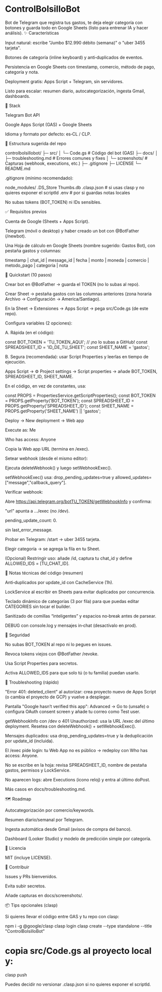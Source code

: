 # ControlBolsilloBot
Bot de Telegram que registra tus gastos, te deja elegir categoría con botones y guarda todo en Google Sheets (listo para entrenar IA y hacer análisis).
✨ Características

Input natural: escribe "Jumbo $12.990 débito (semana)" o "uber 3455 tarjeta".

Botones de categoría (inline keyboard) y anti‑duplicados de eventos.

Persistencia en Google Sheets con timestamp, comercio, método de pago, categoría y nota.

Deployment gratis: Apps Script + Telegram, sin servidores.

Listo para escalar: resumen diario, autocategorización, ingesta Gmail, dashboards.

🧱 Stack

Telegram Bot API

Google Apps Script (GAS) + Google Sheets

Idioma y formato por defecto: es‑CL / CLP.

📁 Estructura sugerida del repo

controlbolsillobot/
├─ src/
│  └─ Code.gs                # Código del bot (GAS)
├─ docs/
│  ├─ troubleshooting.md     # Errores comunes y fixes
│  └─ screenshots/           # Capturas (webhook, executions, etc.)
├─ .gitignore
├─ LICENSE
└─ README.md

.gitignore (mínimo recomendado):

node_modules/
.DS_Store
Thumbs.db
.clasp.json        # si usas clasp y no quieres exponer el scriptId
.env               # por si guardas notas locales

No subas tokens (BOT_TOKEN) ni IDs sensibles.

✅ Requisitos previos

Cuenta de Google (Sheets + Apps Script).

Telegram (móvil o desktop) y haber creado un bot con @BotFather (/newbot).

Una Hoja de cálculo en Google Sheets (nombre sugerido: Gastos Bot), con pestaña gastos y columnas:

timestamp | chat_id | message_id | fecha | monto | moneda | comercio | metodo_pago | categoria | nota

🚀 Quickstart (10 pasos)

Crear bot en @BotFather → guarda el TOKEN (no lo subas al repo).

Crear Sheet → pestaña gastos con las columnas anteriores (zona horaria Archivo → Configuración → America/Santiago).

En la Sheet → Extensiones → Apps Script → pega src/Code.gs (de este repo).

Configura variables (2 opciones):

A. Rápida (en el código):

const BOT_TOKEN = 'TU_TOKEN_AQUI';              // ¡no lo subas a GitHub!
const SPREADSHEET_ID = 'ID_DE_TU_SHEET';
const SHEET_NAME = 'gastos';

B. Segura (recomendada): usar Script Properties y leerlas en tiempo de ejecución.

Apps Script → ⚙️ Project settings → Script properties → añade BOT_TOKEN, SPREADSHEET_ID, SHEET_NAME.

En el código, en vez de constantes, usa:

const PROPS = PropertiesService.getScriptProperties();
const BOT_TOKEN = PROPS.getProperty('BOT_TOKEN');
const SPREADSHEET_ID = PROPS.getProperty('SPREADSHEET_ID');
const SHEET_NAME = PROPS.getProperty('SHEET_NAME') || 'gastos';

Deploy → New deployment → Web app

Execute as: Me

Who has access: Anyone

Copia la Web app URL (termina en /exec).

Setear webhook (desde el mismo editor):

Ejecuta deleteWebhook() y luego setWebhookExec().

setWebhookExec() usa: drop_pending_updates=true y allowed_updates=["message","callback_query"].

Verificar webhook:

Abre https://api.telegram.org/botTU_TOKEN/getWebhookInfo y confirma:

"url" apunta a .../exec (no /dev).

pending_update_count: 0.

sin last_error_message.

Probar en Telegram: /start → uber 3455 tarjeta.

Elegir categoría → se agrega la fila en tu Sheet.

(Opcional) Restringir uso: añade /id, captura tu chat_id y define ALLOWED_IDS = [TU_CHAT_ID].

🧩 Notas técnicas del código (resumen)

Anti‑duplicados por update_id con CacheService (1h).

LockService al escribir en Sheets para evitar duplicados por concurrencia.

Teclado dinámico de categorías (3 por fila) para que puedas editar CATEGORIES sin tocar el builder.

Sanitizado de comillas “inteligentes” y espacios no‑break antes de parsear.

DEBUG con console.log y mensajes in‑chat (desactívalo en prod).

🔐 Seguridad

No subas BOT_TOKEN al repo ni lo pegues en issues.

Revoca tokens viejos con @BotFather /revoke.

Usa Script Properties para secretos.

Activa ALLOWED_IDS para que solo tú (o tu familia) puedan usarlo.

🧰 Troubleshooting (rápido)

"Error 401: deleted_client" al autorizar: crea proyecto nuevo de Apps Script (o cambia el proyecto de GCP) y vuelve a desplegar.

Pantalla "Google hasn’t verified this app": Advanced → Go to <app> (unsafe) o configura OAuth consent screen y añade tu correo como Test user.

getWebhookInfo con /dev o 401 Unauthorized: usa la URL /exec del último deployment. Resetea con deleteWebhook() + setWebhookExec().

Mensajes duplicados: usa drop_pending_updates=true y la deduplicación por update_id (incluida).

El /exec pide login: tu Web App no es público → redeploy con Who has access: Anyone.

No se escribe en la hoja: revisa SPREADSHEET_ID, nombre de pestaña gastos, permisos y LockService.

No aparecen logs: abre Executions (icono reloj) y entra al último doPost.

Más casos en docs/troubleshooting.md.

🗺️ Roadmap

Autocategorización por comercio/keywords.

Resumen diario/semanal por Telegram.

Ingesta automática desde Gmail (avisos de compra del banco).

Dashboard (Looker Studio) y modelo de predicción simple por categoría.

📝 Licencia

MIT (incluye LICENSE).

🤝 Contribuir

Issues y PRs bienvenidos.

Evita subir secretos.

Añade capturas en docs/screenshots/.

📦 Tips opcionales (clasp)

Si quieres llevar el código entre GAS y tu repo con clasp:

npm i -g @google/clasp
clasp login
clasp create --type standalone --title "ControlBolsilloBot"
# copia src/Code.gs al proyecto local y:
clasp push

Puedes decidir no versionar .clasp.json si no quieres exponer el scriptId.

